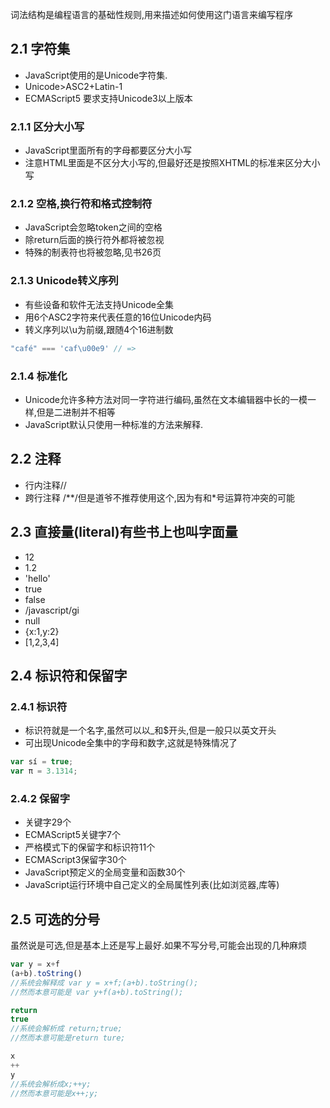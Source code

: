 词法结构是编程语言的基础性规则,用来描述如何使用这门语言来编写程序

## 2.1 字符集

- JavaScript使用的是Unicode字符集.
- Unicode>ASC2+Latin-1
- ECMAScript5 要求支持Unicode3以上版本

### 2.1.1 区分大小写
- JavaScript里面所有的字母都要区分大小写
- 注意HTML里面是不区分大小写的,但最好还是按照XHTML的标准来区分大小写

### 2.1.2 空格,换行符和格式控制符
- JavaScript会忽略token之间的空格
- 除return后面的换行符外都将被忽视
- 特殊的制表符也将被忽略,见书26页

### 2.1.3 Unicode转义序列
- 有些设备和软件无法支持Unicode全集
- 用6个ASC2字符来代表任意的16位Unicode内码
- 转义序列以\u为前缀,跟随4个16进制数
```javascript
"café" === 'caf\u00e9' // =>
```

### 2.1.4 标准化
- Unicode允许多种方法对同一字符进行编码,虽然在文本编辑器中长的一模一样,但是二进制并不相等
- JavaScript默认只使用一种标准的方法来解释.

## 2.2 注释

- 行内注释//
- 跨行注释 /**/但是道爷不推荐使用这个,因为有和*号运算符冲突的可能

## 2.3 直接量(literal)有些书上也叫字面量

- 12
- 1.2
- 'hello'
- true
- false
- /javascript/gi
- null
- {x:1,y:2}
- [1,2,3,4]

## 2.4 标识符和保留字


### 2.4.1 标识符
- 标识符就是一个名字,虽然可以以_和$开头,但是一般只以英文开头
- 可出现Unicode全集中的字母和数字,这就是特殊情况了
```javascript
var sí = true;
var π = 3.1314;
```

### 2.4.2 保留字
- 关键字29个
- ECMAScript5关键字7个
- 严格模式下的保留字和标识符11个
- ECMAScript3保留字30个
- JavaScript预定义的全局变量和函数30个
- JavaScript运行环境中自己定义的全局属性列表(比如浏览器,库等)

## 2.5 可选的分号

虽然说是可选,但是基本上还是写上最好.如果不写分号,可能会出现的几种麻烦
```javascript
var y = x+f
(a+b).toString()
//系统会解释成 var y = x+f;(a+b).toString();
//然而本意可能是 var y+f(a+b).toString();
```
```javascript
return
true
//系统会解析成 return;true;
//然而本意可能是return ture;
```
```javascript
x
++
y
//系统会解析成x;++y;
//然而本意可能是x++;y;
```